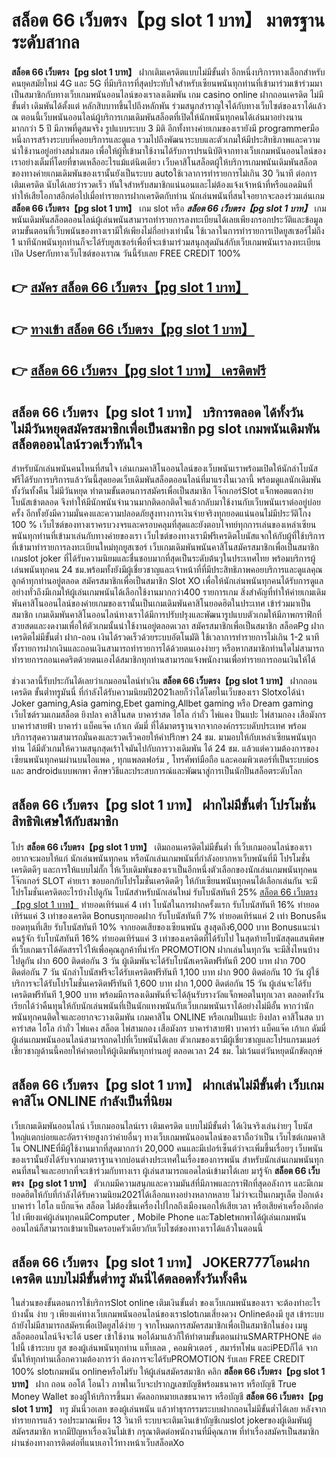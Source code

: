 # สล็อต 66 เว็บตรง【pg slot 1 บาท】  มาตรฐานระดับสากล

**สล็อต 66 เว็บตรง【pg slot 1 บาท】** ฝากเติมเครดิตแบบไม่มีขั้นต่ำ  อีกหนึ่งบริการทางเลือกสำหรับคนยุคสมัยใหม่ 4G และ 5G ที่มีบริการที่สุดประทับใจสำหรับเซียนพนันทุกท่านที่เข้ามาร่วมเข้าร่วมมาเป็นสมาชิกกับทางเว็บเกมพนันออนไลน์ของเราลงเดิมพัน เกม casino online ฝากถอนเครดิต ไม่มีขั้นต่ำ เดิมพันได้ตั้งแต่ หลักสิบบาทขึ้นไปถึงหลักพัน ร่วมสนุกสำราญใจได้กับทางเว็บไซต์ของเราได้แล้ว ณ ตอนนี้เว็บพนันออนไลน์ผู้บริการเกมเดิมพันสล็อตที่เปิดให้นักพนันทุกคนได้เล่นมาอย่างนานมากกว่า 5 ปี มีภาพที่ดูสมจริง รูปแบบระบบ 3 มิติ
อีกทั้งทางค่ายเกมของเรายังมี  programmerมือหนึ่งการสร้างระบบที่คอยบริการและดูแล  รวมไปถึงพัฒนาระบบและตัวเกมให้มีประสิทธิภาพและความน่าใช้งานอยู่อย่างสม่ำเสมอ เพื่อให้ผู้ที่เข้ามาใช้งานได้รับการปรนนิบัติจากทางเว็บเกมพนันออนไลน์ของเราอย่างเต็มที่โดยที่ขาดเหลืออะไรแม้แต่นิดเดียว เว็บคาสิโนสล็อตผู้ให้บริการเกมพนันเดิมพันสล็อตของทางค่ายเกมเดิมพันของเรานั้นยังเป็นระบบ autoใช้เวลาการทำรายการไม่เกิน 30 วินาที ต่อการเติมเครดิต นับได้เลยว่ารวดเร็ว ทันใจสำหรับสมาชิกแน่นอนและไม่ต้องแจ้งเจ้าหน้าที่หรือแอดมินที่ทำให้เสียโอกาสอีกต่อไปเมื่อทำรายการฝากเครดิตกับท่าน
นักเล่นพนันที่สนใจอยากจะลองร่วมเล่นเกม **สล็อต 66 เว็บตรง【pg slot 1 บาท】** เกม slot  หรือ ***สล็อต 66 เว็บตรง【pg slot 1 บาท】*** เกมพนันเดิมพันสล็อตออนไลน์ผู้เล่นพนันสามารถทำรายการลงทะเบียนได้เลยเพียงกรอกประวัติและข้อมูลตามขั้นตอนที่เว็บพนันของทางเรามีให้เพียงไม่กี่อย่างเท่านั้น ใช้เวลาในการทำรายการเปิดยูสเซอร์ไม่ถึง 1 นาทีนักพนันทุกท่านก็จะได้รับยูสเซอร์เพื่อที่จะเข้ามาร่วมสนุกสุดมันส์กับเว็บเกมพนันเราลงทะเบียนเปิด Userกับทางเว็บไซต์ของเราณ วันนี้รับเลย FREE CREDIT 100%

## 👉 [สมัคร สล็อต 66 เว็บตรง【pg slot 1 บาท】](https://archa888.com/)
## 👉 [ทางเข้า สล็อต 66 เว็บตรง【pg slot 1 บาท】](https://archa888.com/)
## 👉 [สล็อต 66 เว็บตรง【pg slot 1 บาท】 เครดิตฟรี](https://archa888.com/)

## สล็อต 66 เว็บตรง【pg slot 1 บาท】 บริการตลอด ได้ทั้งวัน ไม่มีวันหยุดสมัครสมาชิกเพื่อเป็นสมาชิก pg slot เกมพนันเดิมพันสล็อตออนไลน์รวดเร็วทันใจ

สำหรับนักเล่นพนันคนไหนที่สนใจ เล่นเกมคาสิโนออนไลน์ของเว็บพนันเราพร้อมเปิดให้นักล่าโบนัสฟรีได้รับการบริการแล้ววันนี้สุดยอดเว็บเดิมพันสล็อตออนไลน์ที่มาแรงในเวลานี้ พร้อมดูแลนักเดิมพันทั้งวันทั้งคืน ไม่มีวันหยุด ทำตามขั้นตอนการสมัครเพื่อเป็นสมาชิก โจ๊กเกอร์Slot แจ็กพอตแตกง่าย โบนัสเข้าตลอด จึงทำให้มีนักพนันจำนวนมากติดอกติดใจแล้วกลับมาใช้งานกับเว็บพนันเราต่ออยู่บ่อยครั้ง อีกทั้งยังมีความมั่นคงและความปลอดภัยสูงทางการเงินจ่ายจริงทุกยอดแน่นอนไม่มีประวัติโกง 100 % เว็บไซต์ของทางเราครบวงจรและครอบคลุมที่สุดและยังตอบโจทย์ทุกการเล่นของเหล่าเซียนพนันทุกท่านที่เข้ามาเล่นกับทางค่ายของเรา
เว็บไซต์ของทางเรามีฟรีเครดิตโบนัสแจกให้กับผู้ที่ใช้บริการที่เข้ามาทำรายการลงทะเบียนใหม่ทุกยูสเซอร์ เว็บเกมเดิมพันพนันคาสิโนสมัครสมาชิกเพื่อเป็นสมาชิก เกมslot joker ที่ได้รับความนิยมและชื่นชอบมากที่สุดเป็นระดับต้นๆในประเทศไทย พร้อมบริการผู้เล่นพนันทุกคน 24 ชม.พร้อมทั้งยังมีผู้เชี่ยวชาญและเจ้าหน้าที่ที่มีประสิทธิภาพคอยบริการและดูแลคุณลูกค้าทุกท่านอยู่ตลอด สมัครสมาชิกเพื่อเป็นสมาชิก Slot XO เพื่อให้นักเล่นพนันทุกคนได้รับการดูแลอย่างทั่วถึงมีเกมให้ผู้เล่นเกมพนันได้เลือกใช้งานมากกว่า400 รายการเกม
สิ่งสำคัญที่ทำให้ค่ายเกมเดิมพันคาสิโนออนไลน์ของค่ายเกมของเรานั้นเป็นเกมเดิมพันคาสิโนยอดฮิตในประเทศ เข้าร่วมมาเป็นสมาชิก  เกมเดิมพันคาสิโนออนไลน์ทางเราได้มีการปรับปรุงและพัฒนารูปแบบตัวเกมให้มีภาพกราฟิกที่สวยสดและงดงามเพื่อให้ตัวเกมนั้นน่าใช้งานอยู่ตลอดเวลา สมัครสมาชิกเพื่อเป็นสมาชิก สล็อตPg ฝากเครดิตไม่มีขั้นต่ำ ฝาก-ถอน เงินได้รวดเร็วด้วยระบบอัตโนมัติ ใช้เวลาการทำรายการไม่เกิน 1-2 นาทีทั้งรายการฝากเงินและถอนเงินสามารถทำรายการได้ด้วยตนเองง่ายๆ หรือหากสมาชิกท่านใดไม่สามารถทำรายการถอนเคดริตด้วยตนเองได้สมาชิกทุกท่านสามารถแจ้งพนักงานเพื่อทำรายการถอนเงินให้ได้

ช่วงเวลานี้รับประกันได้เลยว่าเกมออนไลน์ทำเงิน **สล็อต 66 เว็บตรง【pg slot 1 บาท】** ฝากถอนเครดิต ขั้นต่ำทรูมันนี่ ที่กำลังได้รับความนิยมปี2021เลยก็ว่าได้โดยในเว็บของเรา Slotxoได้นำ  Joker gaming,Asia gaming,Ebet gaming,Allbet gaming หรือ Dream gaming เว็บไซต์รวมเกมสล็อต ยิงปลา คาสิโนสด บาคาร่าสด ไฮโล กำถั่ว ไพ่แคง ปั่นแปะ ไพ่สามกอง เสือมังกร บาคาร่าสายฟ้า บาคาร่า แบ็คแจ๊ค เก้าเก ดัมมี่ ที่ได้มาตรฐานจากจากองค์กรระบดับประเทศ พร้อมบริการสุดความสามารถมั่นคงและรวดเร็วคอยให้คำปรึกษา 24 ชม. มามอบให้กับเหล่าเซียนพนันทุกท่าน ได้มีตัวเกมให้ความสนุกสุดเร้าใจมันไปกับการวางเดิมพัน ได้ 24 ชม. แล้วแต่ความต้องการของเซียนพนันทุกคนผ่านบนไอแพด , ทุกแพลตฟอร์ม , โทรศัพท์มือถือ และคอมพิวเตอร์ที่เป็นระบบios และ androidแบบพกพา ศึกษาวิธีและประสบการณ์และพัฒนาสู่การเป็นนักปั่นสล็อตระดับโลก

## สล็อต 66 เว็บตรง【pg slot 1 บาท】 ฝากไม่มีขั้นต่ำ โปรโมชั่นสิทธิพิเศษให้กับสมาชิก

โปร **สล็อต 66 เว็บตรง【pg slot 1 บาท】** เติมถอนเครดิตไม่มีขั้นต่ำ ที่เว็บเกมออนไลน์ของเราอยากจะมอบให้แก่  นักเล่นพนันทุกคน หรือนักเล่นเกมพนันที่กำลังอยากหาเว็บพนันที่มี โปรโมชั่นเครดิตดีๆ และการให้แบบไม่กั๊ก ให้เว็บเดิมพันของเราเป็นอีกหนึ่งตัวเลือกของนักเล่นเกมพนันทุกคน โจ๊กเกอร์ SLOT ค่ายเรา ขอบอกกับโปรโมชั่นเครดิตดีๆ ให้กับเซียนพนันทุกคนได้เลือกเล่นกัน จะมีโปรโมชั่นเครดิตอะไรบ้างไปดูกัน
โบนัสสำหรับนักเล่นใหม่ รับโบนัสทันที 25% [สล็อต 66 เว็บตรง【pg slot 1 บาท】](https://archa888.com/) ทำยอดเทิร์นแค่ 4 เท่า
โบนัสในการฝากครั้งแรก รับโบนัสทันที 16% ทำยอดเทิร์นแค่ 3 เท่าของเครดิต
Bonusทุกยอดฝาก รับโบนัสทันที 7% ทำยอดเทิร์นแค่ 2 เท่า
Bonusคืนยอดทุนที่เสีย รับโบนัสทันที 10% จากยอดเสียของเซียนพนัน สูงสุดถึง6,000 บาท
Bonusแนะนำคนรู้จัก รับโบนัสทันที 16% ทำยอดเทิร์นแค่ 3 เท่าของเครดิตที่ได้รับไป
ในสุดท้ายโบนัสสุดแสนพิศษที่เว็บเกมเราได้คัดสรรไว้ให้เพื่อคุณลูกค้าที่น่ารัก  PROMOTION ฝากเล่นในทุกวัน จะมีสิ่งไหนบ้างไปดูกัน
ฝาก 600 ติดต่อกัน 3 วัน ผู้เดิมพันจะได้รับโบนัสเครดิตฟรีทันที 200 บาท
ฝาก 700 ติดต่อกัน 7 วัน นักล่าโบนัสฟรีจะได้รับเครดิตฟรีทันที 1,100 บาท
ฝาก 900 ติดต่อกัน 10 วัน ผู้ใช้บริการจะได้รับโปรโมชั่นเครดิตฟรีทันที 1,600 บาท
ฝาก 1,000 ติดต่อกัน 15 วัน ผู้เล่นจะได้รับเครดิตฟรีทันที 1,900 บาท
พร้อมมีการลงเดิมพันที่จะได้ลุ้นรับรางวัลแจ็กพอตในทุกเวลา ตลอดทั้งวัน เรียกได้ว่าคืนทุนให้กับนักเล่นพนันที่เป็นนักแทงพนันกับเว็บเกมพนันเราได้อย่างไม่มีอั้น หากว่านักพนันทุกคนติดใจและอยากจะวางเดิมพัน เกมคาสิโน ONLINE หรือเกมปั่นแปะ ยิงปลา คาสิโนสด บาคาร่าสด ไฮโล กำถั่ว ไพ่แคง สล็อต ไพ่สามกอง เสือมังกร บาคาร่าสายฟ้า บาคาร่า แบ็คแจ๊ค เก้าเก ดัมมี่ ผู้เล่นเกมพนันออนไลน์สามารถกดไปที่เว็บพนันได้เลย ตัวเกมของเรามีผู้เชี่ยวชาญและโปรแกรมเมอร์เชี่ยวชาญด้านนี้คอยให้คำตอบให้ผู้เดิมพันทุกท่านอยู่ ตลอดเวลา 24 ชม. ไม่เว้นแต่วันหยุดนักขัตฤกษ์

## สล็อต 66 เว็บตรง【pg slot 1 บาท】 ฝากเล่นไม่มีขั้นต่ำ  เว็บเกมคาสิโน ONLINE กำลังเป็นที่นิยม

เว็บเกมเดิมพันออนไลน์ เว็บเกมออนไลน์เรา เติมเครดิต แบบไม่มีขั้นต่ำ ได้เงินจริงเล่นง่ายๆ โบนัสใหญ่แตกบ่อยและอัตราจ่ายสูงกว่าค่ายอื่นๆ ทางเว็บเกมพนันออนไลน์ของเราถือว่าเป็น เว็บไซต์เกมคาสิโน ONLINEที่มีผู้ใช้งานมากที่สุดมากกว่า 20,000 คนและมีเปอร์เซ็นต์ว่าจะเพิ่มขึ้นเรื่อยๆ เว็บพนันของเรานั้นยังได้รับจากมาตราฐานจากบ่อนต่างประเทศในเรื่องของการพนัน สำหรับนักเล่นเกมพนันทุกคนที่สนใจและอยากที่จะเข้าร่วมกับทางเรา ผู้เล่นสามารถแอดไลน์เข้ามาได้เลย
	มารู้จัก **สล็อต 66 เว็บตรง【pg slot 1 บาท】** ตัวเกมมีความสนุกและความมันส์ที่มีภาพและกราฟิกที่สุดอลังการ และมีเกมยอดฮิตให้กับที่กำลังได้รับความนิยม2021ได้เลือกแทงอย่างหลากหลาย  ไม่ว่าจะเป็นเกมรูเล็ต  ป๊อกเด้ง บาคาร่า ไฮโล แบ็กแจ๊ค สล็อต ไม่ต้องขึ้นเครื่องไปไกลถึงเมืองนอกให้เสียเวลา หรือเสียค่าเครื่องอีกต่อไป เพียงแค่ผู้เล่นทุกคนมีComputer , Mobile Phone และTabletพกพาได้ผู้เล่นเกมพนันออนไลน์ก็สามารถเข้ามาเป็นครอบครัวเดียวกับเว็บไซต์ของทางเราได้แล้วในตอนนี้

## สล็อต 66 เว็บตรง【pg slot 1 บาท】 JOKER777โอนฝากเครดิต แบบไม่มีขั้นต่ำทรู มันนี่ได้ตลอดทั้งวันทั้งคืน

ในส่วนของขั้นตอนการใช้บริการSlot online เติมเงินขั้นต่ำ ของเว็บเกมพนันของเรา จะต้องทำอะไรบ้างนั้น ง่าย ๆ เพียงแค่ทางเว็บเกมพนันออนไลน์ของเราslotเกมเสี่ยงดวง Onlineต้องมี ยูส เข้าระบบ ถ้ายังไม่มีสามารถสมัครเพื่อเปิดยูสได้ง่าย ๆ จากโหมดการสมัครสมาชิกเพื่อเป็นสมาชิกในช่อง เมนู สล็อตออนไลน์จึงจะได้ user เข้าใช้งาน พอได้มาแล้วก็ให้ทำตามขั้นตอนผ่านSMARTPHONE ต่อไปนี้
เข้าระบบ ยูส  ของผู้เล่นพนันทุกท่าน แท็บเลต , คอมพิวเตอร์ , สมาร์ทโฟน และiPEDก็ได้
จากนั้นให้ทุกท่านเลือกความต้องการว่า ต้องการจะได้รับPROMOTION รับเลย FREE CREDIT 100% slotเกมพนัน onlineหรือไม่รับ
ให้ผู้เล่นสมัครสมาชิก คลิก **สล็อต 66 เว็บตรง【pg slot 1 บาท】** ฝาก ถอน ออโต้ โอนไว ภาพในเว็บจะปรากฏเลขบัญชีพร้อมธนาคาร หรือบัญชี True Money Wallet ของผู้ให้บริการขึ้นมา
คัดลอกหมายเลขธนาคาร หรือบัญชี **สล็อต 66 เว็บตรง【pg slot 1 บาท】** ทรู มันนี่วอเลท ของผู้เล่นพนัน แล้วทำธุรกรรมระบบฝากถอนไม่มีขั้นต่ำได้เลย
หลังจากทำรายการแล้ว รอประมาณเพียง 13 วินาที ระบบจะเติมเงินเข้าบัญชีเกมslot jokerของผู้เดิมพันผู้สมัครสมาชิก
หากมีปัญหาเรื่องเงินไม่เข้า กรุณาติดต่อพนักงานที่มีคุณภาพ ที่ทำเรื่องสมัครเป็นสมาชิกผ่านช่องทางการติดต่อที่แนบเอาไว้ทางหน้าเว็บสล็อตXo


